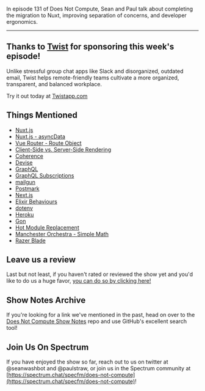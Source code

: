 In episode 131 of Does Not Compute, Sean and Paul talk about completing the migration to Nuxt, improving separation of concerns, and developer ergonomics.

---

## Thanks to [Twist](https://twistapp.com/) for sponsoring this week's episode!

Unlike stressful group chat apps like Slack and disorganized, outdated email, Twist helps remote-friendly teams cultivate a more organized, transparent, and balanced workplace.

Try it out today at [Twistapp.com](https://twistapp.com/)

## Things Mentioned

* [Nuxt.js](https://nuxtjs.org/)
* [Nuxt.js - asyncData](https://nuxtjs.org/api/)
* [Vue Router - Route Object](https://router.vuejs.org/api/#route-object-properties)
* [Client-Side vs. Server-Side Rendering](http://openmymind.net/2012/5/30/Client-Side-vs-Server-Side-Rendering/)
* [Coherence](https://github.com/smpallen99/coherence)
* [Devise](https://github.com/plataformatec/devise)
* [GraphQL](https://graphql.org/)
* [GraphQL Subscriptions](https://github.com/apollographql/graphql-subscriptions)
* [mailgun](https://www.mailgun.com/)
* [Postmark](https://postmarkapp.com/)
* [Next.js](https://nextjs.org/)
* [Elixir Behaviours](https://hexdocs.pm/elixir/behaviours.html)
* [dotenv](https://github.com/motdotla/dotenv)
* [Heroku](https://heroku.com)
* [Gon](https://github.com/gazay/gon)
* [Hot Module Replacement](https://webpack.js.org/concepts/hot-module-replacement/)
* [Manchester Orchestra - Simple Math](https://www.youtube.com/watch?v=EkkeHpzs0lI)
* [Razer Blade](https://www.razer.com/gaming-laptops/razer-blade)

## Leave us a review

Last but not least, if you haven't rated or reviewed the show yet and you'd like to do us a huge favor, [you can do so by clicking here!](https://itunes.apple.com/us/podcast/does-not-compute/id1048731980?mt=2)

## Show Notes Archive

If you're looking for a link we've mentioned in the past, head on over to the [Does Not Compute Show Notes](https://github.com/seanwash/dnccast-show-notes) repo and use GitHub's excellent search tool!

## Join Us On Spectrum

If you have enjoyed the show so far, reach out to us on twitter at @seanwashbot and @paulstraw, or join us in the Spectrum community at [https://spectrum.chat/specfm/does-not-compute](https://spectrum.chat/specfm/does-not-compute)!
